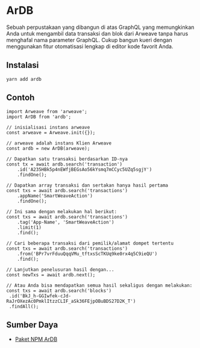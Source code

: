 # ArDB
Sebuah perpustakaan yang dibangun di atas GraphQL yang memungkinkan Anda untuk mengambil data transaksi dan blok dari Arweave tanpa harus menghafal nama parameter GraphQL. Cukup bangun kueri dengan menggunakan fitur otomatisasi lengkap di editor kode favorit Anda.

## Instalasi
```console:no-line-numbers
yarn add ardb
```

## Contoh
```js:no-line-numbers
import Arweave from 'arweave';
import ArDB from 'ardb';

// inisialisasi instans arweave
const arweave = Arweave.init({});

// arweave adalah instans Klien Arweave
const ardb = new ArDB(arweave);

// Dapatkan satu transaksi berdasarkan ID-nya
const tx = await ardb.search('transaction')
	.id('A235HBk5p4nEWfjBEGsAo56kYsmq7mCCyc5UZq5sgjY')
	.findOne();

// Dapatkan array transaksi dan sertakan hanya hasil pertama
const txs = await ardb.search('transactions')
	.appName('SmartWeaveAction')
	.findOne();

// Ini sama dengan melakukan hal berikut:
const txs = await ardb.search('transactions')
	.tag('App-Name', 'SmartWeaveAction')
	.limit(1)
	.find();

// Cari beberapa transaksi dari pemilik/alamat dompet tertentu
const txs = await ardb.search('transactions')
	.from('BPr7vrFduuQqqVMu_tftxsScTKUq9ke0rx4q5C9ieQU')
	.find();

// Lanjutkan penelusuran hasil dengan...
const newTxs = await ardb.next();

// Atau Anda bisa mendapatkan semua hasil sekaligus dengan melakukan:
const txs = await ardb.search('blocks')
 .id('BkJ_h-GGIwfek-cJd-RaJrOXezAc0PmklItzzCLIF_aSk36FEjpOBuBDS27D2K_T')
 .findAll();

```

## Sumber Daya
* [Paket NPM ArDB](https://www.npmjs.com/package/ardb)